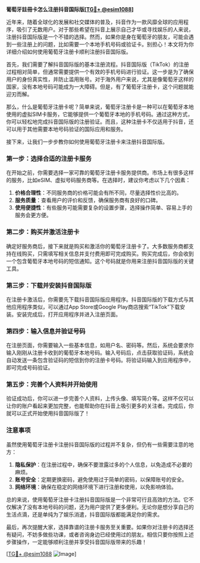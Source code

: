 **葡萄牙註冊卡怎么注册抖音国际版[[TG💪+ @esim1088](https://t.me/s/esim1088)]**

近年来，随着全球化的发展和社交媒体的普及，抖音作为一款风靡全球的应用程序，吸引了无数用户。对于那些希望在抖音上展示自己才华或寻找娱乐的人来说，注册抖音国际版是一个不错的选择。然而，如果你是身在葡萄牙的朋友，可能会遇到一些注册上的问题，比如需要一个本地手机号码或验证卡。别担心！本文将为你详细介绍如何使用葡萄牙注册卡顺利注册抖音国际版。

首先，我们需要了解抖音国际版的基本注册流程。抖音国际版（TikTok）的注册过程相对简单，但通常需要提供一个有效的手机号码进行验证。这一步是为了确保用户的身份真实性，并防止滥用账号。对于海外用户来说，尤其是像葡萄牙这样的国家，没有本地号码可能成为一大障碍。但是，有了葡萄牙注册卡，这个问题就能迎刃而解。

那么，什么是葡萄牙注册卡呢？简单来说，葡萄牙注册卡是一种可以在葡萄牙本地使用的虚拟SIM卡服务，它能够提供一个葡萄牙本地的手机号码。通过这种方式，你可以轻松地完成抖音国际版的注册验证。而且，这种注册卡不仅适用于抖音，还可以用于其他需要本地号码验证的国际应用和服务。

接下来，让我们一步步教你如何使用葡萄牙注册卡来注册抖音国际版。

### 第一步：选择合适的注册卡服务

在开始之前，你需要选择一家可靠的葡萄牙注册卡服务提供商。市场上有很多这样的服务，比如eSIM、虚拟号码服务商等。在选择时，建议你考虑以下几个因素：

1. **价格合理性**：不同服务商的价格可能会有所不同，尽量选择性价比高的。
2. **服务质量**：查看用户的评价和反馈，确保服务商有良好的口碑。
3. **使用便捷性**：有些服务可能需要复杂的设置步骤，选择操作简单、容易上手的服务会更方便。

### 第二步：购买并激活注册卡

确定好服务商后，接下来就是购买和激活你的葡萄牙注册卡了。大多数服务商都支持在线购买，只需填写相关信息并支付费用即可完成购买。购买完成后，你会收到一个包含葡萄牙本地号码的短信通知。这个号码就是你用来注册抖音国际版的关键工具。

### 第三步：下载并安装抖音国际版

在注册卡激活后，你需要先下载抖音国际版应用程序。抖音国际版的下载方式与其他应用程序类似，可以通过App Store或Google Play商店搜索“TikTok”下载安装。安装完成后，打开应用程序并进入注册页面。

### 第四步：输入信息并验证号码

在注册页面，你需要输入一些基本信息，如用户名、密码等。然后，系统会要求你输入刚刚从注册卡收到的葡萄牙本地号码。输入号码后，点击获取验证码，系统会自动发送一条包含验证码的短信到你的注册卡号码。将验证码输入到应用程序中，即可完成号码验证。

### 第五步：完善个人资料并开始使用

验证成功后，你可以进一步完善个人资料，上传头像、填写简介等。这样不仅可以让你的账户看起来更加完整，也能帮助你在抖音上吸引更多的关注者。完成后，你就可以正式开始使用抖音国际版了！

### 注意事项

虽然使用葡萄牙注册卡注册抖音国际版的过程并不复杂，但仍有一些需要注意的地方：

1. **隐私保护**：在注册过程中，确保不要泄露过多的个人信息，以免造成不必要的麻烦。
2. **账号安全**：定期更换密码，避免使用过于简单的密码，以保障账号的安全。
3. **网络环境**：确保在稳定的网络环境下进行注册和使用，以免影响体验。

总的来说，使用葡萄牙注册卡注册抖音国际版是一个非常可行且高效的方法。它不仅解决了没有本地号码的问题，还为用户提供了更多便利。无论你是想分享自己的生活点滴，还是单纯为了娱乐消遣，抖音国际版都能满足你的需求。

最后，再次提醒大家，选择靠谱的注册卡服务至关重要。如果你对注册卡的选择还有疑问，不妨多做些功课，或者咨询身边已经使用过的朋友。相信只要你按照上述步骤操作，一定能够顺利注册并享受抖音国际版带来的乐趣！

[[TG💪+ @esim1088](https://t.me/s/esim1088) ![Image](https://i.postimg.cc/4NQfJmqS/Snipaste-2025-05-13-00-14-12.png)]